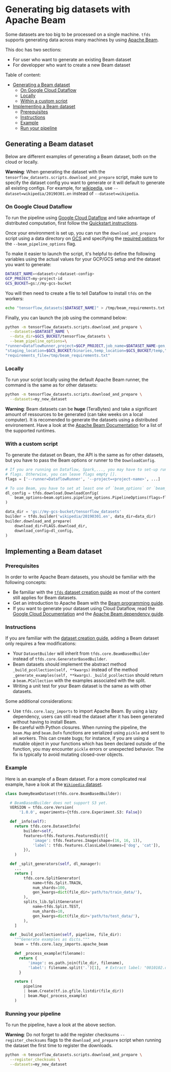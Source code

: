 # Generating big datasets with Apache Beam

Some datasets are too big to be processed on a single machine. `tfds` supports
generating data across many machines by using
[Apache Beam](https://beam.apache.org/).

This doc has two sections:

*   For user who want to generate an existing Beam dataset
*   For developper who want to create a new Beam dataset

Table of content:

*   [Generating a Beam dataset](#generating-a-beam-dataset)
    *   [On Google Cloud Dataflow](#on-google-cloud-dataflow)
    *   [Locally](#locally)
    *   [Within a custom script](#with-a-custom-script)
*   [Implementing a Beam dataset](#implementing-a-beam-dataset)
    *   [Prerequisites](#prerequisites)
    *   [Instructions](#instructions)
    *   [Example](#example)
    *   [Run your pipeline](#run-your-pipeline)

## Generating a Beam dataset

Below are different examples of generating a Beam dataset, both on the cloud or
locally.

**Warning**: When generating the dataset with the
`tensorflow_datasets.scripts.download_and_prepare` script, make sure to specify
the dataset config you want to generate or it will default to generate all
existing configs. For example, for
[wikipedia](https://www.tensorflow.org/datasets/catalog/wikipedia), use
`--dataset=wikipedia/20190301.en` instead of `--dataset=wikipedia`.

### On Google Cloud Dataflow

To run the pipeline using
[Google Cloud Dataflow](https://cloud.google.com/dataflow/) and take advantage
of distributed computation, first follow the
[Quickstart instructions](https://cloud.google.com/dataflow/docs/quickstarts/quickstart-python).

Once your environment is set up, you can run the `download_and_prepare` script
using a data directory on [GCS](https://cloud.google.com/storage/) and
specifying the
[required options](http://cloud/dataflow/docs/guides/specifying-exec-params#configuring-pipelineoptions-for-execution-on-the-cloud-dataflow-service)
for the `--beam_pipeline_options` flag.

To make it easier to launch the script, it's helpful to define the following
variables using the actual values for your GCP/GCS setup and the dataset you
want to generate:

```sh
DATASET_NAME=<dataset>/<dataset-config>
GCP_PROJECT=my-project-id
GCS_BUCKET=gs://my-gcs-bucket
```

You will then need to create a file to tell Dataflow to install `tfds` on the
workers:

```sh
echo "tensorflow_datasets[$DATASET_NAME]" > /tmp/beam_requirements.txt
```

Finally, you can launch the job using the command below:

```sh
python -m tensorflow_datasets.scripts.download_and_prepare \
  --datasets=$DATASET_NAME \
  --data_dir=$GCS_BUCKET/tensorflow_datasets \
  --beam_pipeline_options=\
"runner=DataflowRunner,project=$GCP_PROJECT,job_name=$DATASET_NAME-gen,"\
"staging_location=$GCS_BUCKET/binaries,temp_location=$GCS_BUCKET/temp,"\
"requirements_file=/tmp/beam_requirements.txt"
```

### Locally

To run your script locally using the default Apache Beam runner, the command is
the same as for other datasets:

```sh
python -m tensorflow_datasets.scripts.download_and_prepare \
  --datasets=my_new_dataset
```

**Warning**: Beam datasets can be **huge** (TeraBytes) and take a significant
amount of ressources to be generated (can take weeks on a local computer). It is
recomended to generate the datasets using a distributed environement. Have a
look at the [Apache Beam Documentation](https://beam.apache.org/) for a list of
the supported runtimes.

### With a custom script

To generate the dataset on Beam, the API is the same as for other datasets, but
you have to pass the Beam options or runner to the `DownloadConfig`.

```py
# If you are running on Dataflow, Spark,..., you may have to set-up runtime
# flags. Otherwise, you can leave flags empty [].
flags = ['--runner=DataflowRunner', '--project=<project-name>', ...]

# To use Beam, you have to set at least one of `beam_options` or `beam_runner`
dl_config = tfds.download.DownloadConfig(
    beam_options=beam.options.pipeline_options.PipelineOptions(flags=flags)
)

data_dir = 'gs://my-gcs-bucket/tensorflow_datasets'
builder = tfds.builder('wikipedia/20190301.en', data_dir=data_dir)
builder.download_and_prepare(
    download_dir=FLAGS.download_dir,
    download_config=dl_config,
)
```

## Implementing a Beam dataset

### Prerequisites

In order to write Apache Beam datasets, you should be familiar with the
following concepts:

*   Be familiar with the
    [`tfds` dataset creation guide](https://github.com/tensorflow/datasets/tree/master/docs/add_dataset.md)
    as most of the content still applies for Beam datasets.
*   Get an introduction to Apache Beam with the
    [Beam programming guide](https://beam.apache.org/documentation/programming-guide/).
*   If you want to generate your dataset using Cloud Dataflow, read the
    [Google Cloud Documentation](https://cloud.google.com/dataflow/docs/quickstarts/quickstart-python)
    and the
    [Apache Beam dependency guide](https://beam.apache.org/documentation/sdks/python-pipeline-dependencies/).

### Instructions

If you are familiar with the
[dataset creation guide](https://github.com/tensorflow/datasets/tree/master/docs/add_dataset.md),
adding a Beam dataset only requires a few modifications:

*   Your `DatasetBuilder` will inherit from `tfds.core.BeamBasedBuilder` instead
    of `tfds.core.GeneratorBasedBuilder`.
*   Beam datasets should implement the abstract method `_build_pcollection(self,
    **kwargs)` instead of the method `_generate_examples(self, **kwargs)`.
    `_build_pcollection` should return a `beam.PCollection` with the examples
    associated with the split.
*   Writing a unit test for your Beam dataset is the same as with other
    datasets.

Some additional considerations:

*   Use `tfds.core.lazy_imports` to import Apache Beam. By using a lazy
    dependency, users can still read the dataset after it has been generated
    without having to install Beam.
*   Be careful with Python closures. When running the pipeline, the `beam.Map`
    and `beam.DoFn` functions are serialized using `pickle` and sent to all
    workers. This can create bugs; for instance, if you are using a mutable
    object in your functions which has been declared outside of the function,
    you may encounter `pickle` errors or unexpected behavior. The fix is
    typically to avoid mutating closed-over objects.

### Example

Here is an example of a Beam dataset. For a more complicated real example, have
a look at the
[`Wikipedia` dataset](https://github.com/tensorflow/datasets/tree/master/tensorflow_datasets/text/wikipedia.py).

```python
class DummyBeamDataset(tfds.core.BeamBasedBuilder):

  # BeamBasedBuilder does not support S3 yet.
  VERSION = tfds.core.Version(
      '1.0.0', experiments={tfds.core.Experiment.S3: False})

  def _info(self):
    return tfds.core.DatasetInfo(
        builder=self,
        features=tfds.features.FeaturesDict({
            'image': tfds.features.Image(shape=(16, 16, 1)),
            'label': tfds.features.ClassLabel(names=['dog', 'cat']),
        }),
    )

  def _split_generators(self, dl_manager):
    ...
    return [
        tfds.core.SplitGenerator(
            name=tfds.Split.TRAIN,
            num_shards=100,
            gen_kwargs=dict(file_dir='path/to/train_data/'),
        ),
        splits_lib.SplitGenerator(
            name=tfds.Split.TEST,
            num_shards=10,
            gen_kwargs=dict(file_dir='path/to/test_data/'),
        ),
    ]

  def _build_pcollection(self, pipeline, file_dir):
    """Generate examples as dicts."""
    beam = tfds.core.lazy_imports.apache_beam

    def _process_example(filename):
      return {
          'image': os.path.join(file_dir, filename),
          'label': filename.split('.')[1],  # Extract label: "0010102.dog.jpeg"
      }

    return (
        pipeline
        | beam.Create(tf.io.gfile.listdir(file_dir))
        | beam.Map(_process_example)
    )

```

### Running your pipeline

To run the pipeline, have a look at the above section.

**Warning**: Do not forget to add the register checksums `--register_checksums`
flags to the `download_and_prepare` script when running the dataset the first
time to register the downloads.

```sh
python -m tensorflow_datasets.scripts.download_and_prepare \
  --register_checksums \
  --datasets=my_new_dataset
```
